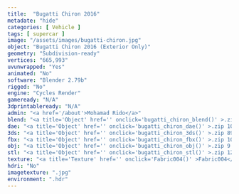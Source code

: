 ```yaml
---
title:  "Bugatti Chiron 2016"
metadate: "hide"
categories: [ Vehicle ]
tags: [ supercar ]
image: "/assets/images/bugatti-chiron.jpg"
object: "Bugatti Chiron 2016 (Exterior Only)"
geometry: "Subdivision-ready"
vertices: "665,993"
uvunwrapped: "Yes"
animated: "No"
software: "Blender 2.79b"
rigged: "No"
engine: "Cycles Render"
gameready: "N/A"
3dprintableready: "N/A"
admin: "<a href='/about'>Mohamad Rido</a>"
blend: "<a title='Object' href='' onclick='bugatti_chiron_blend()' >.zip 15.9 MB</a>"
dae: "<a title='Object' href='' onclick='bugatti_chiron_dae()' >.zip 10.6 MB</a>"
3ds: "<a title='Object' href='' onclick='bugatti_chiron_3ds()' >.zip 896.4 kB</a>"
fbx: "<a title='Object' href='' onclick='bugatti_chiron_fbx()' >.zip 10.3 MB</a>"
obj: "<a title='Object' href='' onclick='bugatti_chiron_obj()' >.zip 9.6 MB</a>"
stl: "<a title='Object' href='' onclick='bugatti_chiron_stl()' >.zip 12.7 MB</a>"
texture: "<a title='Texture' href='' onclick='Fabric004()' >Fabric004</a>"
hdri: "No"
imagetexture: ".jpg"
environment: ".hdr"
---
```

